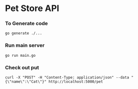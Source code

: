 # Pet Store API

### To Generate code 
  ```
  go generate ./...   
  
  ```

### Run main server

  ```
  go run main.go
  ```

### Check out put

  ```
  curl -X "POST" -H "Content-Type: application/json" --data "{\"name\":\"Cat\"}" http://localhost:5000/pet
  ```